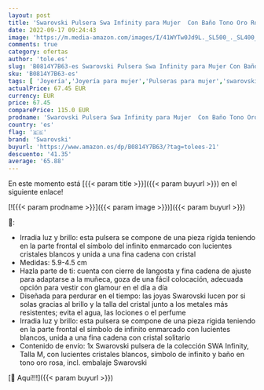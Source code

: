 ```yaml
---
layout: post
title: 'Swarovski Pulsera Swa Infinity para Mujer  Con Baño Tono Oro Rosa  Símbolo de Infinito  Cristales Blancos  Colección Swarovski Swa Infinity'
date: 2022-09-17 09:24:43
image: 'https://m.media-amazon.com/images/I/41WYTw0Jd9L._SL500_._SL400_.jpg'
comments: true
category: ofertas
author: 'tole.es'
slug: 'B0814Y7B63-es Swarovski Pulsera Swa Infinity para Mujer Con Baño Tono...'
sku: 'B0814Y7B63-es'
tags: [ 'Joyería','Joyería para mujer','Pulseras para mujer','swarovski','🇪🇸', ]
actualPrice: 67.45 EUR
currency: EUR
price: 67.45
comparePrice: 115.0 EUR
prodname: 'Swarovski Pulsera Swa Infinity para Mujer  Con Baño Tono Oro Rosa  Símbolo de Infinito  Cristales Blancos  Colección Swarovski Swa Infinity'
country: 'es'
flag: '🇪🇸'
brand: 'Swarovski'
buyurl: 'https://www.amazon.es/dp/B0814Y7B63/?tag=tolees-21'
descuento: '41.35'
average: '65.88'
---
```


En este momento está [{{< param title >}}]({{< param buyurl >}}) en el siguiente enlace!

[![{{< param prodname >}}]({{< param image >}})]({{< param buyurl >}})

🔎:

- Irradia luz y brillo: esta pulsera se compone de una pieza rígida teniendo en la parte frontal el símbolo del infinito enmarcado con lucientes cristales blancos y unida a una fina cadena con cristal
- Medidas: 5.9-4.5 cm
- Hazla parte de ti: cuenta con cierre de langosta y fina cadena de ajuste para adaptarse a la muñeca, goza de una fácil colocación, adecuada opción para vestir con glamour en el día a día
- Diseñada para perdurar en el tiempo: las joyas Swarovski lucen por si solas gracias al brillo y la talla del cristal junto a los metales más resistentes; evita el agua, las lociones o el perfume
- Irradia luz y brillo: esta pulsera se compone de una pieza rígida teniendo en la parte frontal el símbolo de infinito enmarcado con lucientes blancos, unida a una fina cadena con cristal solitario
- Contenido de envío: 1x Swarovski pulsera de la colección SWA Infinity, Talla M, con lucientes cristales blancos, símbolo de infinito y baño en tono oro rosa, incl. embalaje Swarovski

[🛒 Aquí!!!]({{< param buyurl >}})
